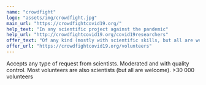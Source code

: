 ```yaml
---
name: "crowdfight"
logo: "assets/img/crowdfight.jpg"
main_url: "https://crowdfightcovid19.org/"
help_text: "In any scientific project against the pandemic"
help_url: "http://crowdfightcovid19.org/covid19researchers"
offer_text: "Of any kind (mostly with scientific skills, but all are welcome as volunteers)"
offer_url: "https://crowdfightcovid19.org/volunteers"
---
```


Accepts any type of request from scientists. Moderated and with quality control. Most volunteers are also scientists (but all are welcome). >30 000 volunteers 
